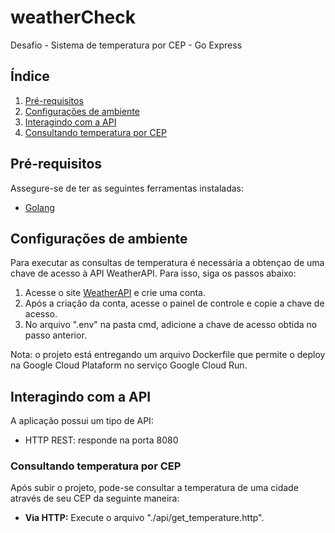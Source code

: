 # weatherCheck
Desafio - Sistema de temperatura por CEP - Go Express

## Índice
1. [Pré-requisitos](#pré-requisitos)
2. [Configurações de ambiente](#configurações-de-ambiente)
3. [Interagindo com a API](#interagindo-com-a-api)
4. [Consultando temperatura por CEP](#consultando-temperatura-por-cep)

## Pré-requisitos
Assegure-se de ter as seguintes ferramentas instaladas:
- [Golang](https://go.dev/doc/install)

## Configurações de ambiente
Para executar as consultas de temperatura é necessária a obtençao de uma chave de acesso à API WeatherAPI. Para isso, siga os passos abaixo:    
1. Acesse o site [WeatherAPI](https://www.weatherapi.com/) e crie uma conta.
2. Após a criação da conta, acesse o painel de controle e copie a chave de acesso.
3. No arquivo ".env" na pasta cmd, adicione a chave de acesso obtida no passo anterior.

Nota: o projeto está entregando um arquivo Dockerfile que permite o deploy na Google Cloud Plataform no serviço Google Cloud Run.

## Interagindo com a API
A aplicação possui um tipo de API:
- HTTP REST: responde na porta 8080

### Consultando temperatura por CEP
Após subir o projeto, pode-se consultar a temperatura de uma cidade através de seu CEP da seguinte maneira:

- **Via HTTP:** Execute o arquivo "./api/get_temperature.http".
